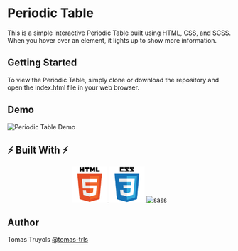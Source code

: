 # Periodic Table

This is a simple interactive Periodic Table built using HTML, CSS, and SCSS. When you hover over an element, it lights up to show more information. 

## Getting Started

To view the Periodic Table, simply clone or download the repository and open the index.html file in your web browser. 

## Demo
![Periodic Table Demo](http://g.recordit.co/9B3Rcvuu0w.gif)

## ⚡️ Built With ⚡️
<p align="center">
 <a href="https://www.w3.org/html/" target="_blank" rel="noreferrer"> <img src="https://raw.githubusercontent.com/devicons/devicon/master/icons/html5/html5-original-wordmark.svg" alt="html5" width="80" height="80"/> </a> 
 <a href="https://www.w3schools.com/css/" target="_blank" rel="noreferrer"> <img src="https://raw.githubusercontent.com/devicons/devicon/master/icons/css3/css3-original-wordmark.svg" alt="css3" width="80" height="80"/> </a> <a href="https://sass-lang.com/" target="_blank" rel="noreferrer"> <img src="https://www.vectorlogo.zone/logos/sass-lang/sass-lang-icon.svg" alt="sass" width="80" height="80"/> </a> 
</p>

## Author

Tomas Truyols
[@tomas-trls](https://www.github.com/tomas-trls)
